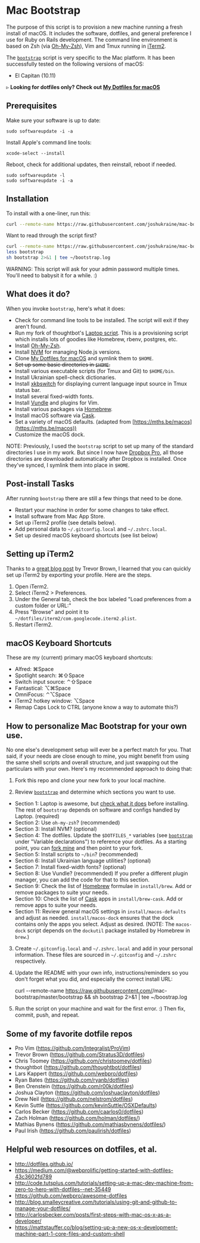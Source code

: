 Mac Bootstrap
=============

The purpose of this script is to provision a new machine running a fresh install of macOS. It includes the software, dotfiles, and general preference I use for Ruby on Rails development. The command line environment is based on Zsh (via [Oh-My-Zsh](http://ohmyz.sh/)), Vim and Tmux running in [iTerm2](https://www.iterm2.com/).

The [`bootstrap`](https://github.com/joshukraine/mac-bootstrap/blob/master/bootstrap) script is very specific to the Mac platform. It has been successfully tested on the following versions of macOS:

* El Capitan (10.11)

&#9657; **Looking for dotfiles only? Check out [My Dotfiles for macOS](https://github.com/joshukraine/dotfiles)**


Prerequisites
-------------

Make sure your software is up to date:

	sudo softwareupdate -i -a

Install Apple's command line tools:

	xcode-select --install

Reboot, check for additional updates, then reinstall, reboot if needed.

	sudo softwareupdate -l
	sudo softwareupdate -i -a


Installation
------------

To install with a one-liner, run this:

```sh
curl --remote-name https://raw.githubusercontent.com/joshukraine/mac-bootstrap/v1-update-mac-mini/bootstrap && sh bootstrap 2>&1 | tee ~/bootstrap.log
```

Want to read through the script first?
```sh
curl --remote-name https://raw.githubusercontent.com/joshukraine/mac-bootstrap/master/bootstrap
less bootstrap
sh bootstrap 2>&1 | tee ~/bootstrap.log
```

WARNING: This script will ask for your admin password multiple times. You'll need to babysit it for a while. :)


What does it do?
----------------

When you invoke `bootstrap`, here's what it does:

* Check for command line tools to be installed. The script will exit if they aren't found.
* Run my fork of thoughtbot's [Laptop script](https://github.com/joshukraine/laptop). This is a provisioning script which installs lots of goodies like Homebrew, rbenv, postgres, etc.
* Install [Oh-My-Zsh](https://github.com/robbyrussell/oh-my-zsh).
* Install [NVM](https://github.com/creationix/nvm) for managing Node.js versions.
* Clone [My Dotfiles for macOS](https://github.com/joshukraine/dotfiles) and symlink them to `$HOME`.
* ~~Set up some basic directories in `$HOME`.~~
* Install various executable scripts (for Tmux and Git) to `$HOME/bin`.
* Install Ukrainian spell-check dictionaries.
* Install [xkbswitch](https://github.com/joshukraine/xkbswitch-macosx) for displaying current language input source in Tmux status bar.
* Install several fixed-width fonts.
* Install [Vundle](https://github.com/VundleVim/Vundle.vim.git) and plugins for Vim.
* Install various packages via [Homebrew](http://brew.sh/).
* Install macOS software via [Cask](http://caskroom.io/).
* Set a variety of macOS defaults. (adapted from [https://mths.be/macos](https://mths.be/macos))
* Customize the macOS dock.

NOTE: Previously, I used the `bootstrap` script to set up many of the standard directories I use in my work. But since I now have [Dropbox Pro](https://db.tt/6kiw9mn9), all those directories are downloaded automatically after Dropbox is installed. Once they've synced, I symlink them into place in `$HOME`.


Post-install Tasks
------------------

After running `bootstrap` there are still a few things that need to be done.

* Restart your machine in order for some changes to take effect.
* Install software from Mac App Store.
* Set up iTerm2 profile (see details below).
* Add personal data to `~/.gitconfig.local` and `~/.zshrc.local`.
* Set up desired macOS keyboard shortcuts (see list below)


Setting up iTerm2
----------------

Thanks to a [great blog post](http://stratus3d.com/blog/2015/02/28/sync-iterm2-profile-with-dotfiles-repository/) by Trevor Brown, I learned that you can quickly set up iTerm2 by exporting your profile. Here are the steps.

1. Open iTerm2.
2. Select iTerm2 > Preferences.
3. Under the General tab, check the box labeled "Load preferences from a custom folder or URL:"
4. Press "Browse" and point it to `~/dotfiles/iterm2/com.googlecode.iterm2.plist`.
5. Restart iTerm2.


macOS Keyboard Shortcuts
------------------------

These are my (current) primary macOS keyboard shortcuts:

* Alfred: &#8984;Space
* Spotlight search: &#8984;&#8679;Space
* Switch input source: &#8963;&#8679;Space
* Fantastical: &#8997;&#8984;Space
* OmniFocus: &#8963;&#8997;Space
* iTerm2 hotkey window: &#8997;Space
* Remap Caps Lock to CTRL (anyone know a way to automate this?)


How to personalize Mac Bootstrap for your own use.
--------------------------------------------------

No one else's development setup will ever be a perfect match for you. That said, if your needs are close enough to mine, you might benefit from using the same shell scripts and overall structure, and just swapping out the particulars with your own. Here's my recommended approach to doing that:

1) Fork this repo and clone your new fork to your local machine.

2) Review [`bootstrap`](https://github.com/joshukraine/mac-bootstrap/blob/master/bootstrap) and determine which sections you want to use.

* Section 1: Laptop is awesome, but [check what it does](https://github.com/joshukraine/laptop) before installing. The rest of `bootstrap` depends on software and configs handled by Laptop. (required)
* Section 2: Use `oh-my-zsh`? (recommended)
* Section 3: Install NVM? (optional)
* Section 4: The dotfiles. Update the `$DOTFILES_*` variables (see [`bootstrap`](https://github.com/joshukraine/mac-bootstrap/blob/master/bootstrap) under "Variable declarations") to reference your dotfiles. As a starting point, you can [fork mine](https://github.com/joshukraine/dotfiles) and then point to your fork.
* Section 5: Install scripts to `~/bin`? (recommended)
* Section 6: Install Ukrainian language utilities? (optional)
* Section 7: Install fixed-width fonts? (optional)
* Section 8: Use Vundle? (recommended) If you prefer a different plugin manager, you can add the code for that to this section.
* Section 9: Check the list of [Homebrew](http://brew.sh/) formulae in `install/brew`. Add or remove packages to suite your needs.
* Section 10: Check the list of [Cask](http://caskroom.io/) apps in `install/brew-cask`. Add or remove apps to suite your needs.
* Section 11: Review general macOS settings in `install/macos-defaults` and adjust as needed. `install/macos-dock` ensures that the dock contains only the apps you select. Adjust as desired. (NOTE: The `macos-dock` script depends on the `dockutil` package installed by Homebrew in `brew`.)

3) Create `~/.gitconfig.local` and `~/.zshrc.local` and add in your personal information. These files are sourced in `~/.gitconfig` and `~/.zshrc` respectively.

4) Update the README with your own info, instructions/reminders so you don't forget what you did, and especially the correct install URL:

	curl --remote-name https://raw.githubusercontent.com/<your-github-username>/mac-bootstrap/master/bootstrap && sh bootstrap 2>&1 | tee ~/boostrap.log

5) Run the script on your machine and wait for the first error. :) Then fix, commit, push, and repeat.


Some of my favorite dotfile repos
---------------------------------

* Pro Vim (https://github.com/Integralist/ProVim)
* Trevor Brown (https://github.com/Stratus3D/dotfiles)
* Chris Toomey (https://github.com/christoomey/dotfiles)
* thoughtbot (https://github.com/thoughtbot/dotfiles)
* Lars Kappert (https://github.com/webpro/dotfiles)
* Ryan Bates (https://github.com/ryanb/dotfiles)
* Ben Orenstein (https://github.com/r00k/dotfiles)
* Joshua Clayton (https://github.com/joshuaclayton/dotfiles)
* Drew Neil (https://github.com/nelstrom/dotfiles)
* Kevin Suttle (https://github.com/kevinSuttle/OSXDefaults)
* Carlos Becker (https://github.com/caarlos0/dotfiles)
* Zach Holman (https://github.com/holman/dotfiles/)
* Mathias Bynens (https://github.com/mathiasbynens/dotfiles/)
* Paul Irish (https://github.com/paulirish/dotfiles)


Helpful web resources on dotfiles, et al.
-----------------------------------------

* http://dotfiles.github.io/
* https://medium.com/@webprolific/getting-started-with-dotfiles-43c3602fd789
* http://code.tutsplus.com/tutorials/setting-up-a-mac-dev-machine-from-zero-to-hero-with-dotfiles--net-35449
* https://github.com/webpro/awesome-dotfiles
* http://blog.smalleycreative.com/tutorials/using-git-and-github-to-manage-your-dotfiles/
* http://carlosbecker.com/posts/first-steps-with-mac-os-x-as-a-developer/
* https://mattstauffer.co/blog/setting-up-a-new-os-x-development-machine-part-1-core-files-and-custom-shell
